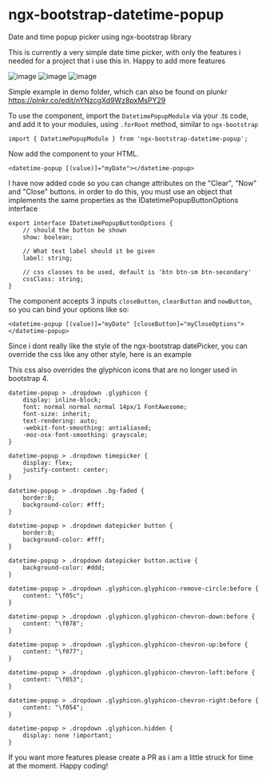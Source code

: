 # ngx-bootstrap-datetime-popup
Date and time popup picker using ngx-bootstrap library

This is currently a very simple date time picker, with only the features i needed for a project that i use this in.  Happy to add more features

![image](https://user-images.githubusercontent.com/7406381/32741384-fc825748-c89d-11e7-94d9-063cd36bcac9.png)
![image](https://user-images.githubusercontent.com/7406381/32741493-5668de62-c89e-11e7-98ce-1f718a98c3f8.png)
![image](https://user-images.githubusercontent.com/7406381/32741456-327c57f4-c89e-11e7-9f16-9023e4df5500.png)

Simple example in demo folder, which can also be found on plunkr https://plnkr.co/edit/nYNzcgXd9Wz8pxMsPY29

To use the component, import the `DatetimePopupModule` via your .ts code, and add it to your modules, using `.forRoot` method, similar to `ngx-bootstrap`

```
import { DatetimePopupModule } from 'ngx-bootstrap-datetime-popup';
```

Now add the component to your HTML.

```
<datetime-popup [(value)]="myDate"></datetime-popup>
```

I have now added code so you can change attributes on the "Clear", "Now" and "Close" buttons.  in order to do this, you must use an object that implements the same properties as the IDatetimePopupButtonOptions interface

```
export interface IDatetimePopupButtonOptions {
    // should the button be shown
    show: boolean;

    // What text label should it be given
    label: string;

    // css classes to be used, default is 'btn btn-sm btn-secondary'
    cssClass: string;
}
```

The component accepts 3 inputs `closeButton`, `clearButton` and `nowButton`, so you can bind your options like so:

```
<datetime-popup [(value)]="myDate" [closeButton]="myCloseOptions"></datetime-popup>
```

Since i dont really like the style of the ngx-bootstrap datePicker, you can override the css like any other style, here is an example

This css also overrides the glyphicon icons that are no longer used in bootstrap 4.

```
datetime-popup > .dropdown .glyphicon {
    display: inline-block;
    font: normal normal normal 14px/1 FontAwesome;
    font-size: inherit;
    text-rendering: auto;
    -webkit-font-smoothing: antialiased;
    -moz-osx-font-smoothing: grayscale;
}

datetime-popup > .dropdown timepicker {
    display: flex;
    justify-content: center;
}

datetime-popup > .dropdown .bg-faded {
    border:0;
    background-color: #fff;
}

datetime-popup > .dropdown datepicker button {
    border:0;
    background-color: #fff;
}

datetime-popup > .dropdown datepicker button.active {
    background-color: #ddd;
}

datetime-popup > .dropdown .glyphicon.glyphicon-remove-circle:before {
    content: "\f05c";
}

datetime-popup > .dropdown .glyphicon.glyphicon-chevron-down:before {
    content: "\f078";
}

datetime-popup > .dropdown .glyphicon.glyphicon-chevron-up:before {
    content: "\f077";
}

datetime-popup > .dropdown .glyphicon.glyphicon-chevron-left:before {
    content: "\f053";
}

datetime-popup > .dropdown .glyphicon.glyphicon-chevron-right:before {
    content: "\f054";
}

datetime-popup > .dropdown .glyphicon.hidden {
    display: none !important;
}
```

If you want more features please create a PR as i am a little struck for time at the moment.  Happy coding!

